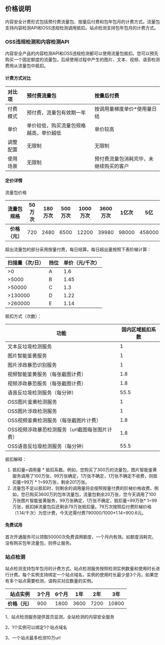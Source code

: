 ## 价格说明

内容安全计费形式包括预付费流量包、按量后付费和包年包月的计费方式。流量包支持内容检测API和OSS违规检测调用抵扣。站点检测支持包年包月的计费方式。

### OSS违规检测和内容检测API

内容安全产品的内容检测API和OSS违规检测都可以使用流量包抵扣。您可以预先购买一个固定额度的流量包，后续使用过程中产生的图片、文本、视频、语音检测费用从流量包中抵扣。

#### 计费方式对比

| 对比项   | 预付费流量包                           | 按量后付费                             |
| :------- | :------------------------------------- | :------------------------------------- |
| 付费模式 | 预付费，流量包有效期一年               | 按调用量梯度单价*使用量日结            |
| 单价     | 单价较低，购买流量包规格越高，单价越低 | 单价较高                               |
| 调整配置 | 无限制                                 | 无限制                                 |
| 使用场景 | 无限制                                 | 预付费流量包消耗完毕，未继续购买的客户 |

#### 定价详情

流量包价格

| **流量包规格** | 50万次 | 180万次 | 500万次 | 1000万次 | 3600万次 | 1亿次 | 5亿    |
| :------------: | ------ | ------- | ------- | -------- | -------- | ----- | ------ |
| **价格（元）** | 720    | 2480    | 6500    | 12200    | 39980    | 98000 | 458000 |



超出流量包的部分采用按量付费，每日结算。每日超出量按照下表阶梯计算：

| **扫描量（次/日）** | **挡位** | **单价（元/千次）** |
| ------------------- | -------- | ------------------- |
| >0                  | A        | 1.6                 |
| >5000               | B        | 1.45                |
| >50000              | C        | 1.3                 |
| >130000             | D        | 1.22                |
| >260000             | E        | 1.14                |

抵扣方式（次数）：

| 功能                                           | 国内区域抵扣系数 |
| ---------------------------------------------- | ---------------- |
| 文本反垃圾检测服务                             | 1                |
| 图片智能鉴黄服务                               | 1                |
| 图片涉政暴恐识别服务                           | 1                |
| 视频智能鉴黄服务（每张截图计费）               | 1.8              |
| 视频涉政暴恐服务（每张截图计费）               | 1.8              |
| 语音反垃圾检测服务（每分钟）                   | 55.5             |
| OSS图片鉴黄检测服务                            | 1                |
| OSS图片涉政检测服务                            | 1                |
| OSS视频鉴黄检测服务（每张截图片计费）          | 1.8              |
| OSS视频涉政暴恐检测服务（url截图每张图片计费） | 1.8              |
| OSS语音反垃圾检测服务（每分钟）                | 55.5             |

抵扣解释：

1. 抵扣量=调用量 * 抵扣系数。例如，您购买了300万的流量包，图片智能鉴黄服务调用了100万张，99万张确定，1万张不确定，1万张不确定不收费，则抵扣量=99万 * 1=99万张，剩余201万张。
2. 流量包不足以抵扣时，则剩余的调用量将会按照按量付费的阶梯价格收费。例如，您已购买3600万的包年流量包，流量包剩余20万张，您今天调用了100万张图片智能鉴黄服务，99万张确定，1万张不确定，抵扣量=99万张* 1=99万张，抵扣掉流量包后还剩余79万张抵扣量。79万次按照后付费阶梯价格（1.14/千次）为您计费，今天还需付费790000/1000*1.14=900.6元。

#### 免费试用

首次开通服务可以领取50000次免费调用额度，一个月内有效。如额度消耗完，没有购买包年流量包，则停止服务。

### 站点检测

站点检测支持包年包月的计费方式。站点检测服务按照检测实例数量和使用时长进行计费。每个实例支持绑定一个站点域名，实例的使用时长最少是3个月。如果您有多个站点需要检测，请购买对应数量的实例。

| **站点实例**   | **3个月** | **6个月** | **1年** | **2年** | **3年** |
| -------------- | --------- | --------- | ------- | ------- | ------- |
| **价格（元）** | 900       | 1800      | 3600    | 7200    | 10800   |

1、站点检测服务提供首页监测，全站检测的内容安全服务

2、1个实例可以绑定1个站点域名

3、一个站点最多检测10万url